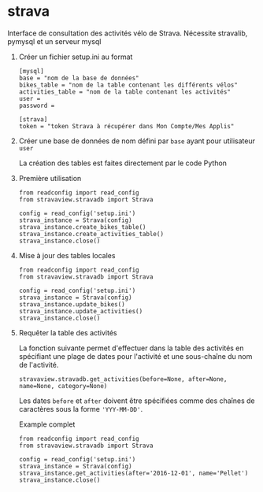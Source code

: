 # strava
Interface de consultation des activités vélo de Strava.
Nécessite stravalib, pymysql et un serveur mysql

1. Créer un fichier setup.ini au format
    ```
    [mysql]
    base = "nom de la base de données"
    bikes_table = "nom de la table contenant les différents vélos"
    activities_table = "nom de la table contenant les activités"
    user = 
    password = 

    [strava]
    token = "token Strava à récupérer dans Mon Compte/Mes Applis"
    ```

2. Créer une base de données de nom défini par ``base`` ayant pour
   utilisateur ``user``

    La création des tables est faites directement par le code Python

3. Première utilisation
    ```
    from readconfig import read_config
    from stravaview.stravadb import Strava

    config = read_config('setup.ini')
    strava_instance = Strava(config)
    strava_instance.create_bikes_table()
    strava_instance.create_activities_table()
    strava_instance.close()
    ```

4. Mise à jour des tables locales

    ```
    from readconfig import read_config
    from stravaview.stravadb import Strava

    config = read_config('setup.ini')
    strava_instance = Strava(config)
    strava_instance.update_bikes()
    strava_instance.update_activities()
    strava_instance.close()
    ```

5. Requêter la table des activités

    La fonction suivante permet d'effectuer dans la table des activités en
    spécifiant une plage de dates pour l'activité et une sous-chaîne du nom
    de l'activité.

    ```
    stravaview.stravadb.get_activities(before=None, after=None, name=None, category=None)
    ```

    Les dates `before` et `after` doivent être spécifiées comme des chaînes
    de caractères sous la forme `'YYY-MM-DD'`.

    Example complet

    ```
    from readconfig import read_config
    from stravaview.stravadb import Strava

    config = read_config('setup.ini')
    strava_instance = Strava(config)
    strava_instance.get_activities(after='2016-12-01', name='Pellet')
    strava_instance.close()
    ```
